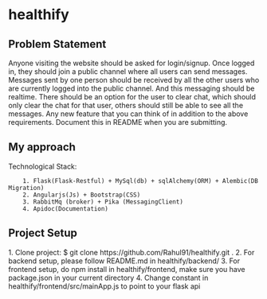 # healthify

<h2>Problem Statement</h2>
Anyone visiting the website should be asked for login/signup.
Once logged in, they should join a public channel where all users can send messages.
Messages sent by one person should be received by all the other users who are currently logged into the public channel. And this messaging should be realtime.
There should be an option for the user to clear chat, which should only clear the chat for that user, others should still be able to see all the messages.
Any new feature that you can think of in addition to the above requirements. Document this in README when you are submitting.

<h2>My approach</h2>

Technological Stack:

		1. Flask(Flask-Restful) + MySql(db) + sqlAlchemy(ORM) + Alembic(DB Migration) 
		2. Angularjs(Js) + Bootstrap(CSS)
		3. RabbitMq (broker) + Pika (MessagingClient)
		4. Apidoc(Documentation) 
	 
<h2>Project Setup</h2>
  1. Clone project: $ git clone https://github.com/Rahul91/healthify.git .
  2. For backend setup, please follow README.md in healthify/backend/
  3. For frontend setup, do npm install in healthify/frontend, make sure you have package.json in your current directory
  4. Change constant in healthify/frontend/src/mainApp.js to point to your flask api
  
